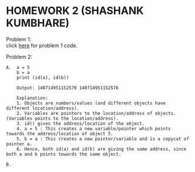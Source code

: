 # HOMEWORK 2 (SHASHANK KUMBHARE) #  

Problem 1:  
click [here](./problem1.py) for problem 1 code.  

Problem 2:  

	A.  a = 5  
		b = a  
		print (id(a), id(b))  
		
		Output: 140714951152576 140714951152576  
		
		Explanation: 
		1. Objects are numbers/values (and different objects have different location/address).   
		2. Variables are pointers to the location/address of objects. (Variables points to the location/address).  
		3. id() gives the address/location of the object.  
		4. a = 5 : This creates a new variable/pointer which points towards the address/location of object 5.  
		5. b = a : This creates a new pointer/variable and is a copycat of pointer a.  
		6. Hence, both id(a) and id(b) are giving the same address, since both a and b points towards the same object.  
		
	B. 
		
		
